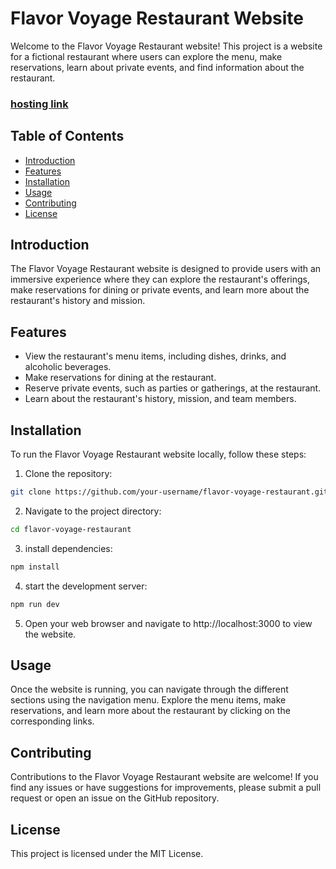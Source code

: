 # Flavor Voyage Restaurant Website

Welcome to the Flavor Voyage Restaurant website! This project is a website for a fictional restaurant where users can explore the menu, make reservations, learn about private events, and find information about the restaurant.
### [hosting link](https://ramiamasha31.github.io/A21-flavor-Voayge/)
## Table of Contents

- [Introduction](#introduction)
- [Features](#features)
- [Installation](#installation)
- [Usage](#usage)
- [Contributing](#contributing)
- [License](#license)

## Introduction

The Flavor Voyage Restaurant website is designed to provide users with an immersive experience where they can explore the restaurant's offerings, make reservations for dining or private events, and learn more about the restaurant's history and mission.

## Features

- View the restaurant's menu items, including dishes, drinks, and alcoholic beverages.
- Make reservations for dining at the restaurant.
- Reserve private events, such as parties or gatherings, at the restaurant.
- Learn about the restaurant's history, mission, and team members.

## Installation

To run the Flavor Voyage Restaurant website locally, follow these steps:

1. Clone the repository:

```bash
git clone https://github.com/your-username/flavor-voyage-restaurant.git
```
2. Navigate to the project directory:

```bash
cd flavor-voyage-restaurant
```
3. install dependencies:
```bash
npm install
```
4. start the development server:
```bash
npm run dev
```
5. Open your web browser and navigate to http://localhost:3000 to view the website.


## Usage
Once the website is running, you can navigate through the different sections using the navigation menu. Explore the menu items, make reservations, and learn more about the restaurant by clicking on the corresponding links.

## Contributing
Contributions to the Flavor Voyage Restaurant website are welcome! If you find any issues or have suggestions for improvements, please submit a pull request or open an issue on the GitHub repository.

## License
This project is licensed under the MIT License.


